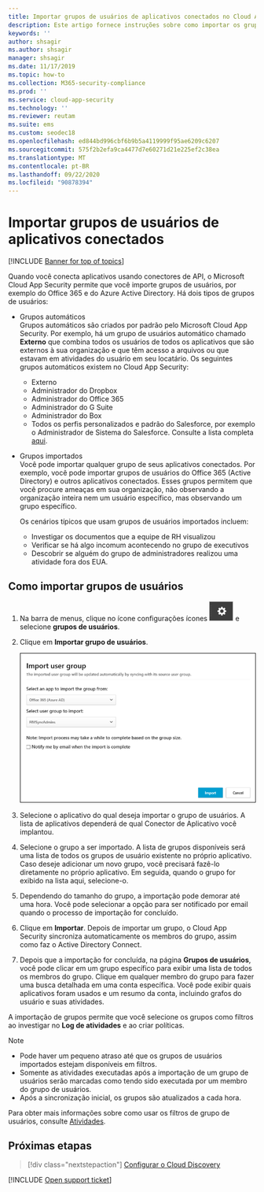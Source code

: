 ```yaml
---
title: Importar grupos de usuários de aplicativos conectados no Cloud App Security
description: Este artigo fornece instruções sobre como importar os grupos de usuários de aplicativos conectados para o Cloud App Security.
keywords: ''
author: shsagir
ms.author: shsagir
manager: shsagir
ms.date: 11/17/2019
ms.topic: how-to
ms.collection: M365-security-compliance
ms.prod: ''
ms.service: cloud-app-security
ms.technology: ''
ms.reviewer: reutam
ms.suite: ems
ms.custom: seodec18
ms.openlocfilehash: ed844bd996cbf6b9b5a4119999f95ae6209c6207
ms.sourcegitcommit: 575f2b2efa9ca4477d7e60271d21e225ef2c38ea
ms.translationtype: MT
ms.contentlocale: pt-BR
ms.lasthandoff: 09/22/2020
ms.locfileid: "90878394"
---
```

# <a name="importing-user-groups-from-connected-apps"></a>Importar grupos de usuários de aplicativos conectados

[!INCLUDE [Banner for top of topics](includes/banner.md)]

Quando você conecta aplicativos usando conectores de API, o Microsoft Cloud App Security permite que você importe grupos de usuários, por exemplo do Office 365 e do Azure Active Directory. Há dois tipos de grupos de usuários:

- Grupos automáticos  
Grupos automáticos são criados por padrão pelo Microsoft Cloud App Security. Por exemplo, há um grupo de usuários automático chamado **Externo** que combina todos os usuários de todos os aplicativos que são externos à sua organização e que têm acesso a arquivos ou que estavam em atividades do usuário em seu locatário. Os seguintes grupos automáticos existem no Cloud App Security:

  - Externo
  - Administrador do Dropbox
  - Administrador do Office 365
  - Administrador do G Suite
  - Administrador do Box
  - Todos os perfis personalizados e padrão do Salesforce, por exemplo o Administrador de Sistema do Salesforce. Consulte a lista completa [aqui](https://help.salesforce.com/articleView?id=standard_profiles.htm&language=en&type=0).

- Grupos importados  
Você pode importar qualquer grupo de seus aplicativos conectados. Por exemplo, você pode importar grupos de usuários do Office 365 (Active Directory) e outros aplicativos conectados. Esses grupos permitem que você procure ameaças em sua organização, não observando a organização inteira nem um usuário específico, mas observando um grupo específico.

  Os cenários típicos que usam grupos de usuários importados incluem:

  - Investigar os documentos que a equipe de RH visualizou
  - Verificar se há algo incomum acontecendo no grupo de executivos
  - Descobrir se alguém do grupo de administradores realizou uma atividade fora dos EUA.

## <a name="how-to-import-user-groups"></a>Como importar grupos de usuários

1. Na barra de menus, clique no ícone configurações ícones ![configurações](media/settings-icon.png "Ícone de configurações") e selecione **grupos de usuários**.
1. Clique em **Importar grupo de usuários**.

    ![Importar grupos de usuários](media/user-groups-add.png)

1. Selecione o aplicativo do qual deseja importar o grupo de usuários. A lista de aplicativos dependerá de qual Conector de Aplicativo você implantou.
1. Selecione o grupo a ser importado. A lista de grupos disponíveis será uma lista de todos os grupos de usuário existente no próprio aplicativo. Caso deseje adicionar um novo grupo, você precisará fazê-lo diretamente no próprio aplicativo. Em seguida, quando o grupo for exibido na lista aqui, selecione-o.
1. Dependendo do tamanho do grupo, a importação pode demorar até uma hora. Você pode selecionar a opção para ser notificado por email quando o processo de importação for concluído.
1. Clique em **Importar**. Depois de importar um grupo, o Cloud App Security sincroniza automaticamente os membros do grupo, assim como faz o Active Directory Connect.
1. Depois que a importação for concluída, na página **Grupos de usuários**, você pode clicar em um grupo específico para exibir uma lista de todos os membros do grupo. Clique em qualquer membro do grupo para fazer uma busca detalhada em uma conta específica. Você pode exibir quais aplicativos foram usados e um resumo da conta, incluindo grafos do usuário e suas atividades.

A importação de grupos permite que você selecione os grupos como filtros ao investigar no **Log de atividades** e ao criar políticas.

> [!NOTE]
>
> - Pode haver um pequeno atraso até que os grupos de usuários importados estejam disponíveis em filtros.
> - Somente as atividades executadas após a importação de um grupo de usuários serão marcadas como tendo sido executada por um membro do grupo de usuários.
> - Após a sincronização inicial, os grupos são atualizados a cada hora.

Para obter mais informações sobre como usar os filtros de grupo de usuários, consulte [Atividades](activity-filters.md).

## <a name="next-steps"></a>Próximas etapas

> [!div class="nextstepaction"]
> [Configurar o Cloud Discovery](set-up-cloud-discovery.md)

[!INCLUDE [Open support ticket](includes/support.md)]
